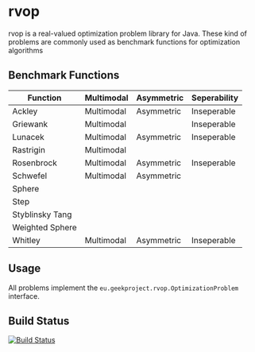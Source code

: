 # rvop

rvop is a real-valued optimization problem library for Java. These kind of problems are commonly used as benchmark functions for optimization algorithms 

## Benchmark Functions

| Function        | Multimodal | Asymmetric | Seperability   |
| --------------- | ---------- | ---------- | -------------- |
| Ackley          | Multimodal | Asymmetric | Inseperable    |
| Griewank        | Multimodal |            | Inseperable    |
| Lunacek         | Multimodal | Asymmetric | Inseperable    |
| Rastrigin       | Multimodal |            |                |
| Rosenbrock      | Multimodal | Asymmetric | Inseperable    |
| Schwefel        | Multimodal | Asymmetric |                |
| Sphere          |            |            |                |
| Step            |            |            |                |
| Styblinsky Tang |            |            |                |
| Weighted Sphere |            |            |                |
| Whitley         | Multimodal | Asymmetric | Inseperable    |

## Usage

All problems implement the `eu.geekproject.rvop.OptimizationProblem` interface. 

## Build Status

[![Build Status](https://travis-ci.org/geekproject/rvop.png?branch=master)](https://travis-ci.org/geekproject/rvop)
